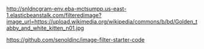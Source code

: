 http://snldncgram-env.eba-mctsumpp.us-east-1.elasticbeanstalk.com/filteredimage?image_url=https://upload.wikimedia.org/wikipedia/commons/b/bd/Golden_tabby_and_white_kitten_n01.jpg

https://github.com/senoldinc/image-filter-starter-code